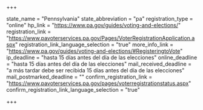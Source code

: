 +++

state_name = "Pennsylvania"
state_abbreviation = "pa"
registration_type = "online"
hp_link = "https://www.pa.gov/guides/voting-and-elections/"
registration_link = "https://www.pavoterservices.pa.gov/Pages/VoterRegistrationApplication.aspx"
registration_link_language_selection = "true"
more_info_link = "https://www.pa.gov/guides/voting-and-elections/#RegisteringtoVote"
ip_deadline = "hasta 15 días antes del día de las elecciones"
online_deadline = "hasta 15 días antes del día de las elecciones"
mail_received_deadline = "a más tardar debe ser recibida 15 días antes del día de las elecciones"
mail_postmarked_deadline = ""
confirm_registration_link = "https://www.pavoterservices.pa.gov/pages/voterregistrationstatus.aspx"
confirm_registration_link_language_selection = "true"

+++